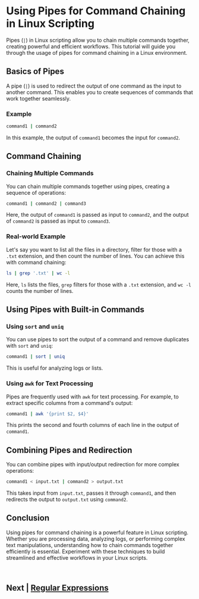 
# Using Pipes for Command Chaining in Linux Scripting

Pipes (`|`) in Linux scripting allow you to chain multiple commands together, creating powerful and efficient workflows. This tutorial will guide you through the usage of pipes for command chaining in a Linux environment.

## Basics of Pipes

A pipe (`|`) is used to redirect the output of one command as the input to another command. This enables you to create sequences of commands that work together seamlessly.

### Example

```bash
command1 | command2
```

In this example, the output of `command1` becomes the input for `command2`.

## Command Chaining

### Chaining Multiple Commands

You can chain multiple commands together using pipes, creating a sequence of operations:

```bash
command1 | command2 | command3
```

Here, the output of `command1` is passed as input to `command2`, and the output of `command2` is passed as input to `command3`.

### Real-world Example

Let's say you want to list all the files in a directory, filter for those with a `.txt` extension, and then count the number of lines. You can achieve this with command chaining:

```bash
ls | grep '.txt' | wc -l
```

Here, `ls` lists the files, `grep` filters for those with a `.txt` extension, and `wc -l` counts the number of lines.

## Using Pipes with Built-in Commands

### Using `sort` and `uniq`

You can use pipes to sort the output of a command and remove duplicates with `sort` and `uniq`:

```bash
command1 | sort | uniq
```

This is useful for analyzing logs or lists.

### Using `awk` for Text Processing

Pipes are frequently used with `awk` for text processing. For example, to extract specific columns from a command's output:

```bash
command1 | awk '{print $2, $4}'
```

This prints the second and fourth columns of each line in the output of `command1`.

## Combining Pipes and Redirection

You can combine pipes with input/output redirection for more complex operations:

```bash
command1 < input.txt | command2 > output.txt
```

This takes input from `input.txt`, passes it through `command1`, and then redirects the output to `output.txt` using `command2`.

## Conclusion

Using pipes for command chaining is a powerful feature in Linux scripting. Whether you are processing data, analyzing logs, or performing complex text manipulations, understanding how to chain commands together efficiently is essential. Experiment with these techniques to build streamlined and effective workflows in your Linux scripts.


<br>

## Next | [Regular Expressions]()

